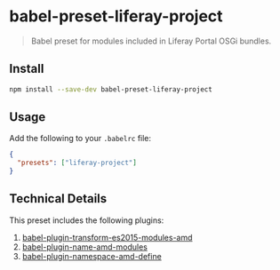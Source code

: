 # babel-preset-liferay-project

> Babel preset for modules included in Liferay Portal OSGi bundles.

## Install

```sh
npm install --save-dev babel-preset-liferay-project
```

## Usage

Add the following to your `.babelrc` file:

```json
{
  "presets": ["liferay-project"]
}
```

## Technical Details

This preset includes the following plugins:

1. [babel-plugin-transform-es2015-modules-amd](https://github.com/izaera/liferay-npm-build-tools/tree/master/packages/babel-plugin-transform-es2015-modules-amd)
2. [babel-plugin-name-amd-modules](https://github.com/izaera/liferay-npm-build-tools/tree/master/packages/babel-plugin-name-amd-modules)
3. [babel-plugin-namespace-amd-define](https://github.com/izaera/liferay-npm-build-tools/tree/master/packages/babel-plugin-namespace-amd-define)
